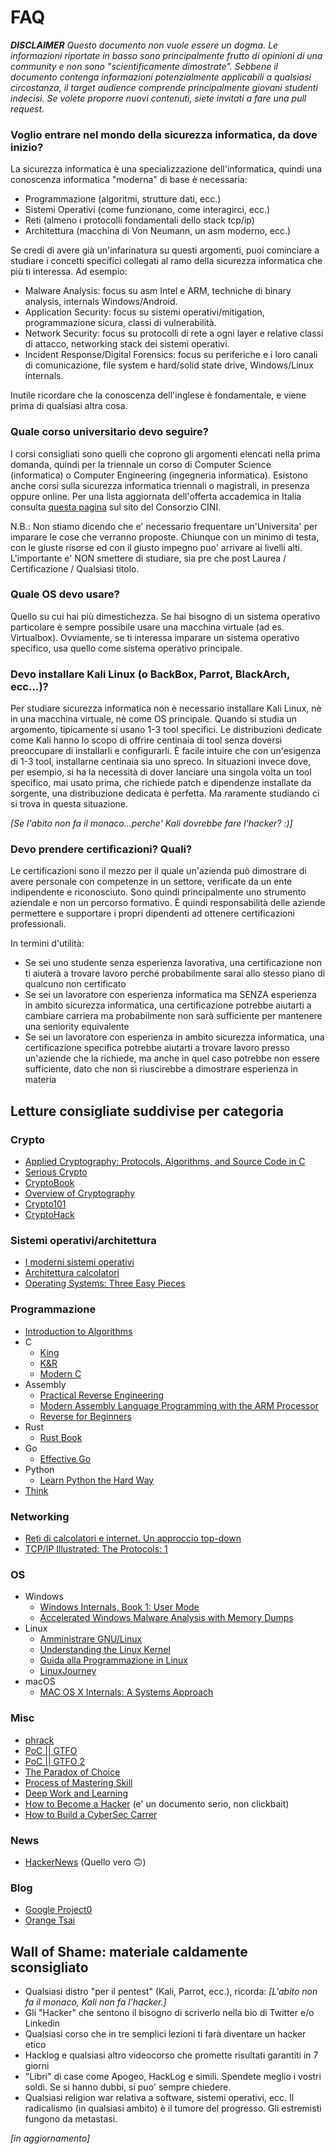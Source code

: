 # FAQ

***DISCLAIMER** Questo documento non vuole essere un dogma. Le informazioni riportate in basso sono principalmente frutto di opinioni di una community e non sono "scientificamente dimostrate". Sebbene il documento contenga informazioni potenzialmente applicabili a qualsiasi circostanza, il target audience comprende principalmente giovani studenti indecisi. Se volete proporre nuovi contenuti, siete invitati a fare una pull request.*

### Voglio entrare nel mondo della sicurezza informatica, da dove inizio?

La sicurezza informatica è una specializzazione dell'informatica, quindi una conoscenza informatica "moderna" di base è necessaria:

- Programmazione (algoritmi, strutture dati, ecc.)
- Sistemi Operativi (come funzionano, come interagirci, ecc.)
- Reti (almeno i protocolli fondamentali dello stack tcp/ip)
- Architettura (macchina di Von Neumann, un asm moderno, ecc.)

Se credi di avere già un'infarinatura su questi argomenti, puoi cominciare a studiare i concetti specifici collegati al ramo della sicurezza informatica che più ti interessa. Ad esempio:

- Malware Analysis: focus su asm Intel e ARM, techniche di binary analysis, internals Windows/Android.
- Application Security: focus su sistemi operativi/mitigation, programmazione sicura, classi di vulnerabilità.
- Network Security: focus su protocolli di rete a ogni layer e relative classi di attacco, networking stack dei sistemi operativi.
- Incident Response/Digital Forensics: focus su periferiche e i loro canali di comunicazione, file system e hard/solid state drive, Windows/Linux internals.

Inutile ricordare che la conoscenza dell'inglese è fondamentale, e viene prima di qualsiasi altra cosa.

### Quale corso universitario devo seguire?

I corsi consigliati sono quelli che coprono gli argomenti elencati nella prima domanda, quindi per la triennale un corso di Computer Science (informatica) o Computer Engineering (ingegneria informatica).
Esistono anche corsi sulla sicurezza informatica triennali o magistrali, in presenza oppure online.
Per una lista aggiornata dell'offerta accademica in Italia consulta [questa pagina](https://www.consorzio-cini.it/index.php/it/labcs-home/formazione-in-cyber-security-in-italia) sul sito del Consorzio CINI.

N.B.: Non stiamo dicendo che e' necessario frequentare un'Universita' per imparare le cose che verranno proposte.
Chiunque con un minimo di testa, con le giuste risorse ed con il giusto impegno puo' arrivare ai livelli alti.
L'importante e' NON smettere di studiare, sia pre che post Laurea / Certificazione / Qualsiasi titolo.

### Quale OS devo usare?

Quello su cui hai più dimestichezza. Se hai bisogno di un sistema operativo particolare è sempre possibile usare una macchina virtuale (ad es. Virtualbox). Ovviamente, se ti interessa imparare un sistema operativo specifico, usa quello come sistema operativo principale.

### Devo installare Kali Linux (o BackBox, Parrot, BlackArch, ecc...)?

Per studiare sicurezza informatica non è necessario installare Kali Linux, nè in una macchina virtuale, nè come OS principale. Quando si studia un argomento, tipicamente si usano 1-3 tool specifici. Le distribuzioni dedicate come Kali hanno lo scopo di offrire centinaia di tool senza doversi preoccupare di installarli e configurarli. È facile intuire che con un'esigenza di 1-3 tool, installarne centinaia sia uno spreco. In situazioni invece dove, per esempio, si ha la necessità di dover lanciare una singola volta un tool specifico, mai usato prima, che richiede patch e dipendenze installate da sorgente, una distribuzione dedicata è perfetta. Ma raramente studiando ci si trova in questa situazione.

*[Se l'abito non fa il monaco...perche' Kali dovrebbe fare l'hacker? :)]*

### Devo prendere certificazioni? Quali?

Le certificazioni sono il mezzo per il quale un'azienda può dimostrare di avere personale con competenze in un settore, verificate da un ente indipendente e riconosciuto. Sono quindi principalmente uno strumento aziendale e non un percorso formativo. È quindi responsabilità delle aziende permettere e supportare i propri dipendenti ad ottenere certificazioni professionali.

In termini d'utilità:
- Se sei uno studente senza esperienza lavorativa, una certificazione non ti aiuterà a trovare lavoro perché probabilmente sarai allo stesso piano di qualcuno non certificato
- Se sei un lavoratore con esperienza informatica ma SENZA esperienza in ambito sicurezza informatica, una certificazione potrebbe aiutarti a cambiare carriera ma probabilmente non sarà sufficiente per mantenere una seniority equivalente
- Se sei un lavoratore con esperienza in ambito sicurezza informatica, una certificazione specifica potrebbe aiutarti a trovare lavoro presso un'aziende che la richiede, ma anche in quel caso potrebbe non essere sufficiente, dato che non si riuscirebbe a dimostrare esperienza in materia


## Letture consigliate suddivise per categoria

### Crypto

- [Applied Cryptography: Protocols, Algorithms, and Source Code in C](https://www.amazon.it/Applied-Cryptography-Protocols-Algorithms-Source/dp/1119096723/)
- [Serious Crypto](https://nostarch.com/seriouscrypto)
- [CryptoBook](https://crypto.stanford.edu/~dabo/cryptobook/)
- [Overview of Cryptography](https://www.garykessler.net/library/crypto.html)
- [Crypto101](https://www.crypto101.io)
- [CryptoHack](https://cryptohack.org)

### Sistemi operativi/architettura

- [I moderni sistemi operativi](https://www.amazon.it/moderni-sistemi-operativi-aggiornamento-online/dp/8891901016/)
- [Architettura calcolatori](https://www.amazon.it/Architettura-dei-calcolatori-approccio-strutturale/dp/8871929624/)
- [Operating Systems: Three Easy Pieces](https://www.amazon.it/Operating-Systems-Three-Easy-Pieces/dp/198508659X/)

### Programmazione

- [Introduction to Algorithms](https://www.amazon.it/Introduction-Algorithms-Thomas-H-Cormen/dp/0262533057/)
- C
  - [King](https://www.amazon.it/Programmazione-C-Kim-N-King/dp/8838785821/)
  - [K&R](https://www.dipmat.univpm.it/~demeio/public/the_c_programming_language_2.pdf)
  - [Modern C](https://modernc.gforge.inria.fr)
- Assembly
  - [Practical Reverse Engineering](https://www.amazon.it/Practical-Reverse-Engineering-Reversing-Obfuscation-ebook/dp/B00IA22R2Y/)
  - [Modern Assembly Language Programming with the ARM Processor](https://www.amazon.it/Modern-Assembly-Language-Programming-Processor/dp/0128036982/)
  - [Reverse for Beginners](https://beginners.re)
- Rust
  - [Rust Book](https://doc.rust-lang.org/book/)
- Go
  - [Effective Go](https://golang.org/doc/effective_go.html)
- Python
  - [Learn Python the Hard Way](https://learnpythonthehardway.org/)
- [Think](https://greenteapress.com/wp/)

### Networking

- [Reti di calcolatori e internet. Un approccio top-down](https://www.amazon.it/calcolatori-internet-approccio-top-down-aggiornamento/dp/8891902543/)
- [TCP/IP Illustrated: The Protocols: 1](https://www.amazon.it/TCP-IP-Illustrated-Protocols-1/dp/0321336313/)

### OS

- Windows
  - [Windows Internals, Book 1: User Mode](https://www.amazon.it/Windows-Internals-Book-User-Mode/dp/0735684189/)
  - [Accelerated Windows Malware Analysis with Memory Dumps](https://www.amazon.it/Accelerated-Windows-Malware-Analysis-Memory/dp/1908043865/)
- Linux
  - [Amministrare GNU/Linux](https://www.operedigitali.com/archivio/Amministrare-GNU-Linux-V4.0-web-cover-bis.pdf)
  - [Understanding the Linux Kernel](https://www.amazon.it/Understanding-Linux-Kernel-Daniel-Bovet/dp/0596005652/)
  - [Guida alla Programmazione in Linux](https://gapil.gnulinux.it/)
  - [LinuxJourney](https://linuxjourney.com)
- macOS
  - [MAC OS X Internals: A Systems Approach](https://www.amazon.it/MAC-OS-Internals-Systems-Approach/dp/0134426541/)

### Misc

- [phrack](https://www.phrack.org)
- [PoC || GTFO](https://nostarch.com/gtfo)
- [PoC || GTFO 2](https://nostarch.com/gtfo2)
- [The Paradox of Choice](http://azeria-labs.com/downloads/Paradox-Of-Choice_Azeria.pdf)
- [Process of Mastering Skill](https://azeria-labs.com/the-process-of-mastering-a-skill)
- [Deep Work and Learning](https://azeria-labs.com/the-importance-of-deep-work-the-30-hour-method-for-learning-a-new-skill)
- [How to Become a Hacker](http://www.catb.org/~esr/faqs/hacker-howto.html#what_is) (e' un documento serio, non clickbait)
- [How to Build a CyberSec Carrer](https://danielmiessler.com/blog/build-successful-infosec-career)

### News

- [HackerNews](https://news.ycombinator.com/) (Quello vero 🙃)

### Blog

- [Google Project0](https://googleprojectzero.blogspot.com/)
- [Orange Tsai](https://blog.orange.tw/)

## Wall of Shame: materiale caldamente sconsigliato
- Qualsiasi distro "per il pentest" (Kali, Parrot, ecc.), ricorda:
*[L'abito non fa il monaco, Kali non fa l'hacker.]*
- Gli "Hacker" che sentono il bisogno di scriverlo nella bio di Twitter e/o Linkedin
- Qualsiasi corso che in tre semplici lezioni ti farà diventare un hacker etico
- Hacklog e qualsiasi altro videocorso che promette risultati garantiti in 7 giorni
- "Libri" di case come Apogeo, HackLog e simili. Spendete meglio i vostri soldi. Se si hanno dubbi, si puo' sempre chiedere. 
- Qualsiasi religion war relativa a software, sistemi operativi, ecc. Il radicalismo (in qualsiasi ambito) è il tumore del progresso. Gli estremisti fungono da metastasi.

*[in aggiornamento]*
